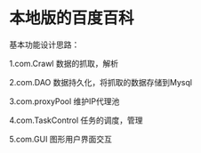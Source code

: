 # 本地版的百度百科

基本功能设计思路：

1.com.Crawl         数据的抓取，解析

2.com.DAO           数据持久化，将抓取的数据存储到Mysql

3.com.proxyPool     维护IP代理池

4.com.TaskControl   任务的调度，管理

5.com.GUI           图形用户界面交互

